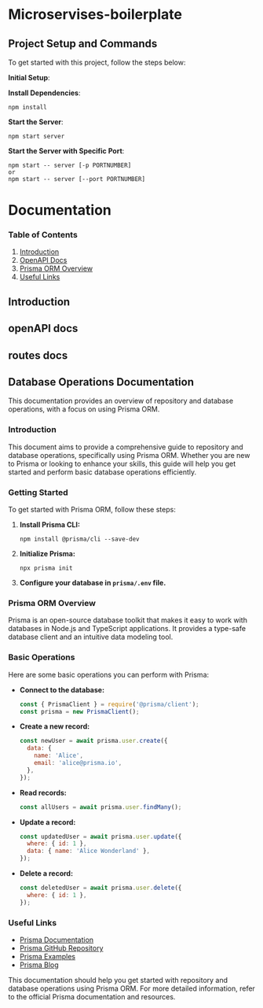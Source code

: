 # Microservises-boilerplate

## Project Setup and Commands

To get started with this project, follow the steps below:

**Initial Setup**:

**Install Dependencies**:

```
npm install
```

**Start the Server**:

```
npm start server
```

**Start the Server with Specific Port**:
```
npm start -- server [-p PORTNUMBER]
or
npm start -- server [--port PORTNUMBER]
```

# Documentation

### Table of Contents

1. [Introduction](#introduction)
2. [OpenAPI Docs](#openapi-docs)
3. [Prisma ORM Overview](#prisma-orm-overview)
5. [Useful Links](#useful-links)

## Introduction

## openAPI docs

## routes docs

## Database Operations Documentation

This documentation provides an overview of repository and database operations, with a focus on using Prisma ORM.

### Introduction

This document aims to provide a comprehensive guide to repository and database operations, specifically using Prisma ORM. Whether you are new to Prisma or looking to enhance your skills, this guide will help you get started and perform basic database operations efficiently.

### Getting Started

To get started with Prisma ORM, follow these steps:

1. **Install Prisma CLI:**
   ```
   npm install @prisma/cli --save-dev
   ```

2. **Initialize Prisma:**
   ```
   npx prisma init
   ```

3. **Configure your database in `prisma/.env` file.**

### Prisma ORM Overview

Prisma is an open-source database toolkit that makes it easy to work with databases in Node.js and TypeScript applications. It provides a type-safe database client and an intuitive data modeling tool.

### Basic Operations

Here are some basic operations you can perform with Prisma:

- **Connect to the database:**
  ```javascript
  const { PrismaClient } = require('@prisma/client');
  const prisma = new PrismaClient();
  ```

- **Create a new record:**
  ```javascript
  const newUser = await prisma.user.create({
    data: {
      name: 'Alice',
      email: 'alice@prisma.io',
    },
  });
  ```

- **Read records:**
  ```javascript
  const allUsers = await prisma.user.findMany();
  ```

- **Update a record:**
  ```javascript
  const updatedUser = await prisma.user.update({
    where: { id: 1 },
    data: { name: 'Alice Wonderland' },
  });
  ```

- **Delete a record:**
  ```javascript
  const deletedUser = await prisma.user.delete({
    where: { id: 1 },
  });
  ```

### Useful Links

- [Prisma Documentation](https://www.prisma.io/docs/)
- [Prisma GitHub Repository](https://github.com/prisma/prisma)
- [Prisma Examples](https://github.com/prisma/prisma-examples)
- [Prisma Blog](https://www.prisma.io/blog/)

This documentation should help you get started with repository and database operations using Prisma ORM. For more detailed information, refer to the official Prisma documentation and resources.
